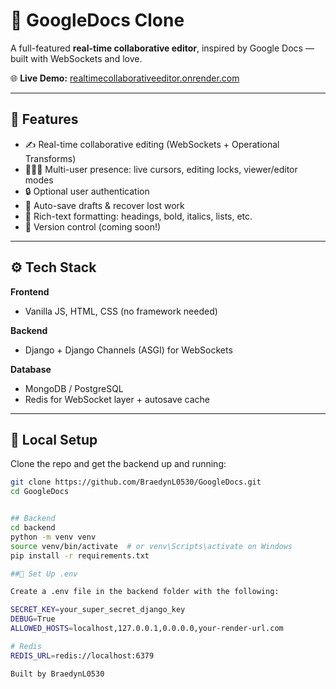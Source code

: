 # 📝 GoogleDocs Clone

A full-featured **real-time collaborative editor**, inspired by Google Docs — built with WebSockets and love.

🌐 **Live Demo:** [realtimecollaborativeeditor.onrender.com](https://realtimecollaborativeeditor.onrender.com)

---

## 🚀 Features

- ✍️ Real-time collaborative editing (WebSockets + Operational Transforms)  
- 🧑‍🤝‍🧑 Multi-user presence: live cursors, editing locks, viewer/editor modes  
- 🔒 Optional user authentication  
- 💾 Auto-save drafts & recover lost work  
- 🎨 Rich-text formatting: headings, bold, italics, lists, etc.  
- 🔁 Version control (coming soon!)

---

## ⚙️ Tech Stack

**Frontend**  
- Vanilla JS, HTML, CSS (no framework needed)

**Backend**  
- Django + Django Channels (ASGI) for WebSockets  


**Database**  
- MongoDB / PostgreSQL
- Redis for WebSocket layer + autosave cache

---

## 🧪 Local Setup

Clone the repo and get the backend up and running:

```bash
git clone https://github.com/BraedynL0530/GoogleDocs.git
cd GoogleDocs


## Backend
cd backend
python -m venv venv
source venv/bin/activate  # or venv\Scripts\activate on Windows
pip install -r requirements.txt

##📄 Set Up .env

Create a .env file in the backend folder with the following:

SECRET_KEY=your_super_secret_django_key
DEBUG=True
ALLOWED_HOSTS=localhost,127.0.0.1,0.0.0.0,your-render-url.com

# Redis
REDIS_URL=redis://localhost:6379

Built by BraedynL0530
